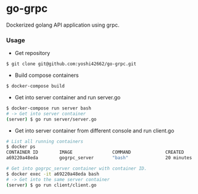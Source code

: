 # go-grpc

Dockerized golang API application using grpc.

### Usage

- Get repository
```bash
$ git clone git@github.com:yoshi42662/go-grpc.git
```

- Build compose containers
```bash
$ docker-compose build
```

- Get into server container and run server.go
```bash
$ docker-compose run server bash
# -> Get into server container
(server) $ go run server/server.go
```

- Get into server container from different console and run client.go
```bash
# List all running containers
$ docker ps
CONTAINER ID        IMAGE               COMMAND             CREATED             STATUS              PORTS               NAMES
a69220a48eda        gogrpc_server       "bash"              20 minutes ago      Up 20 minutes       8080/tcp            gogrpc_server_run_1

# Get into gogrpc_server container with container ID.
$ docker exec -it a69220a48eda bash
# -> Get into the same server container
(server) $ go run client/client.go
```
